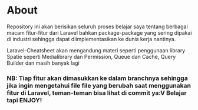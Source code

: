 # About

Repository ini akan berisikan seluruh proses belajar saya tentang berbagai macam fitur-fitur dari Laravel bahkan package-package yang sering dipakai di industri sehingga dapat diimplementasikan ke dunia kerja nantinya. 

Laravel-Cheatsheet akan mengandung materi seperti penggunaan library Spatie seperti Medialibrary dan Permission, Queue dan Cache, Query Builder dan masih banyak lagi

### NB: Tiap fitur akan dimasukkan ke dalam branchnya sehingga jika ingin mengetahui file file yang berubah saat menggunakan fitur di Laravel, teman-teman bisa lihat di commit ya:V Belajar tapi ENJOY!